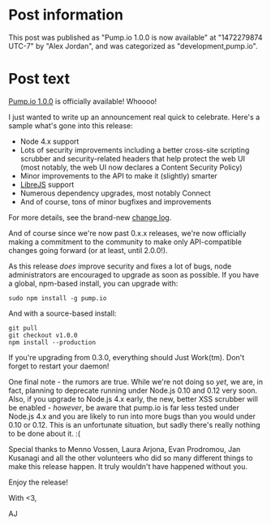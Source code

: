 # Post information

This post was published as "Pump.io 1.0.0 is now available" at "1472279874 UTC-7" by "Alex Jordan", and was categorized as "development,pump.io".

# Post text

[Pump.io 1.0.0][1] is officially available! Whoooo!

I just wanted to write up an announcement real quick to celebrate. Here's a sample what's gone into this release:

* Node 4.x support
* Lots of security improvements including a better cross-site scripting scrubber and security-related headers that help protect the web UI (most notably, the web UI now declares a Content Security Policy)
* Minor improvements to the API to make it (slightly) smarter
* [LibreJS][2] support
* Numerous dependency upgrades, most notably Connect
* And of course, tons of minor bugfixes and improvements

For more details, see the brand-new [change log][3].

And of course since we're now past 0.x.x releases, we're now officially making a commitment to the community to make only API-compatible changes going forward (or at least, until 2.0.0!).

As this release _does_ improve security and fixes a lot of bugs, node administrators are encouraged to upgrade as soon as possible. If you have a global, npm-based install, you can upgrade with:

    sudo npm install -g pump.io

And with a source-based install:

    git pull
    git checkout v1.0.0
	npm install --production

If you're upgrading from 0.3.0, everything should Just Work(tm). Don't forget to restart your daemon!

One final note - the rumors are true. While we're not doing so _yet_, we are, in fact, planning to deprecate running under Node.js 0.10 and 0.12 very soon. Also, if you upgrade to Node.js 4.x early, the new, better XSS scrubber will be enabled - _however_, be aware that pump.io is far less tested under Node.js 4.x and you are likely to run into more bugs than you would under 0.10 or 0.12. This is an unfortunate situation, but sadly there's really nothing to be done about it. :(

Special thanks to Menno Vossen, Laura Arjona, Evan Prodromou, Jan Kusanagi and all the other volunteers who did so many different things to make this release happen. It truly wouldn't have happened without you.

Enjoy the release!

With <3,

AJ

 [1]: https://github.com/e14n/pump.io/releases/tag/v1.0.0
 [2]: https://www.gnu.org/software/librejs/
 [3]: https://github.com/e14n/pump.io/blob/master/CHANGELOG.md#100---2016-08-26
